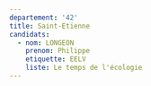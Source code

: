 ```yaml
---
departement: '42'
title: Saint-Etienne
candidats:
  - nom: LONGEON
    prenom: Philippe
    etiquette: EELV
    liste: Le temps de l'écologie
---
```


